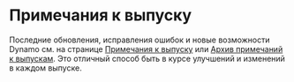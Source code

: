 # Примечания к выпуску

Последние обновления, исправления ошибок и новые возможности Dynamo см. на странице [Примечания к выпуску](https://github.com/DynamoDS/Dynamo/wiki/Release-Notes) или [Архив примечаний к выпускам](https://github.com/DynamoDS/Dynamo/wiki/Release-Notes-Archive). Это отличный способ быть в курсе улучшений и изменений в каждом выпуске.